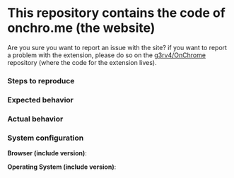 # This repository contains the code of onchro.me (the website)

Are you sure you want to report an issue with the site? if you want to report a problem with the extension, please do so on the [g3rv4/OnChrome](https://github.com/g3rv4/OnChrome) repository (where the code for the extension lives).

### Steps to reproduce
<!-- Provide clear steps to reproduce the issue you are reporting -->

### Expected behavior
<!-- Tell us what should happen -->

### Actual behavior
<!-- Tell us what happens instead -->

### System configuration
**Browser (include version)**:

**Operating System (include version)**: